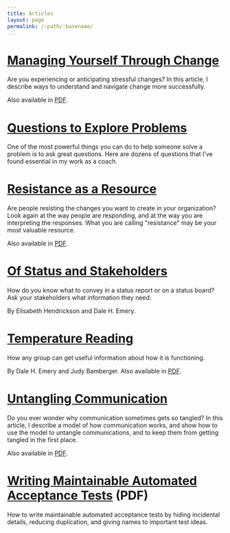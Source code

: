 ```yaml
---
title: Articles
layout: page
permalink: /:path/:basename/
...
```


<p></p>

# [Managing Yourself Through Change](managing_yourself_through_change/)

Are you experiencing or anticipating stressful changes?
In this article,
I describe ways to understand and navigate change more successfully.

Also available in [PDF](/pdf/managing_yourself_through_change.pdf).

# [Questions to Explore Problems](/pdf/questions_to_explore_problems.pdf)

One of the most powerful things you can do
to help someone solve a problem is to ask great questions.
Here are dozens of questions
that I’ve found essential in my work as a coach.

# [Resistance as a Resource](resistance_as_a_resource/)

Are people resisting the changes
you want to create in your organization?
Look again at the way people are responding,
and at the way you are interpreting the responses.
What you are calling "resistance" may be your most valuable resource.

Also available in [PDF](/pdf/resistance_as_a_resource.pdf).

# [Of Status and Stakeholders](of_status_and_stakeholders/)

How do you know what to convey in a status report or on a status board?
Ask your stakeholders what information they need.

By Elisabeth Hendrickson and Dale H. Emery.

# [Temperature Reading](temperature_reading/)

How any group can get useful information about how it is functioning.

By Dale H. Emery and Judy Bamberger.
Also available in [PDF](/pdf/temperature_reading.pdf).

# [Untangling Communication](untangling_communication/)

Do you ever wonder why communication sometimes gets so tangled?
In this article,
I describe a model of how communication works,
and show how to use the model to untangle communications,
and to keep them from getting tangled in the first place.

Also available in [PDF](/pdf/untangling_communication.pdf).

# [Writing Maintainable Automated Acceptance Tests](/pdf/writing_maintainable_automated_acceptance_tests.pdf) (PDF)

How to write maintainable automated acceptance tests
by hiding incidental details,
reducing duplication,
and giving names to important test ideas.
